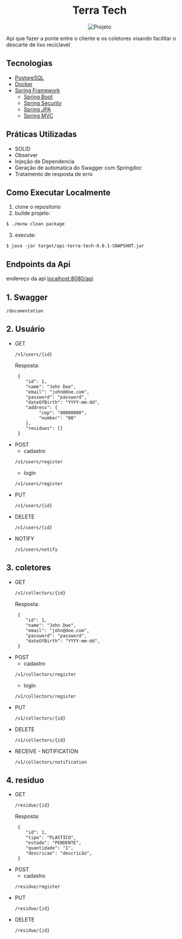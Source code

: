 <h1 align="center">
 Terra Tech 
</h1>
<div align="center">
   <img src="https://img.shields.io/static/v1?label=Tipo&message=Projeto&color=8257E5&labelColor=000000" alt="Projeto" />
</div>


Api que fazer a ponte entre o cliente e os coletores visando facilitar o descarte de lixo reciclavel

## Tecnologias  
- [PostgreSQL](https://www.postgresql.org/)
- [Docker](https://www.docker.com/)
- [Spring Framework](https://spring.io)
   - [Spring Boot](https://spring.io/projects/spring-boot) 
   - [Spring Security](https://spring.io/projects/spring-security)
   - [Spring JPA](https://spring.io/projects/spring-data-jpa)
   - [Spring MVC](https://docs.spring.io/spring-framework/reference/web.html)

## Práticas Utilizadas
- SOLID
- Observer
- Injeção de Dependencia
- Geração de automatica do Swagger com Springdoc
- Tratamento de resposta de erro

## Como Executar Localmente

1. clone o repositorio
2. builde projeto:
```
$ ./mvnw clean package
```
3. execute:
```
$ java -jar target/api-terra-tech-0.0.1-SNAPSHOT.jar
```

## Endpoints da Api

endereço da api [localhost:8080/api](http://localhost:8080/api)


## 1. Swagger
   ```
   /documentation
   ```
## 2.  Usuário
   - GET
     ```
     /v1/users/{id}
     ```
     Resposta:
     ```
      {
         "id": 1,
         "name": "John Doe",
         "email": "john@doe.com",
         "password": "password",
         "dateOfBirth": "YYYY-mm-dd",
         "address": {
              "cep": "00000000",
              "number": "00"
         },
         "residues": []
      }
     ```
   - POST
      - cadastro 
     ```
     /v1/users/register
     ```
     - login
     ```
     /v1/users/register
     ```
   - PUT
     ```
     /v1/users/{id}
     ```
   - DELETE
     ```
     /v1/users/{id}
     ```
   - NOTIFY
     ```
     /v1/users/notify
     ```
## 3. coletores
   - GET
     ```
     /v1/collectors/{id}
     ```
     Resposta:
     ```
      {
         "id": 1,
         "name": "John Doe",
         "email": "john@doe.com",
         "password": "password",
         "dateOfBirth": "YYYY-mm-dd",
      }
     ```
   - POST
      - cadastro 
     ```
     /v1/collectors/register
     ```
     - login
     ```
     /v1/collectors/register
     ```
   - PUT
     ```
     /v1/collectors/{id}
     ```
   - DELETE
     ```
     /v1/collectors/{id}
     ```
   - RECEIVE - NOTIFICATION
     ```
     /v1/collectors/notification
     ```
## 4. residuo
   - GET
     ```
     /residue/{id}
     ```
     Resposta:
     ```
      {
         "id": 1,
         "tipo": "PLASTICO",
         "estado": "PENDENTE",
         "quantidade": "1",
         "descricao": "descricão",
      }
     ```
   - POST
      - cadastro 
     ```
     /residue/register
     ```
   - PUT
     ```
     /residue/{id}
     ```
   - DELETE
     ```
     /residue/{id}
     ```
